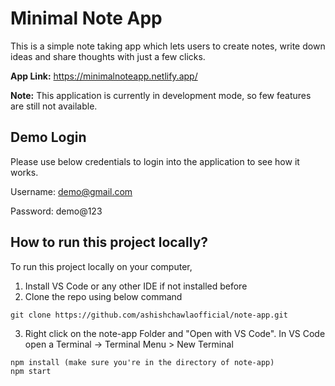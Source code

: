 # Minimal Note App

This is a simple note taking app which lets users to create notes, write down ideas and share thoughts with just a few clicks.

**App Link:** https://minimalnoteapp.netlify.app/

**Note:** This application is currently in development mode, so few features are still not available.

## Demo Login

Please use below credentials to login into the application to see how it works.

Username: demo@gmail.com

Password: demo@123

## How to run this project locally?

To run this project locally on your computer,

1. Install VS Code or any other IDE if not installed before
2. Clone the repo using below command

```
git clone https://github.com/ashishchawlaofficial/note-app.git
```

3. Right click on the note-app Folder and "Open with VS Code".
   In VS Code open a Terminal -> Terminal Menu > New Terminal

```
npm install (make sure you're in the directory of note-app)
npm start
```
